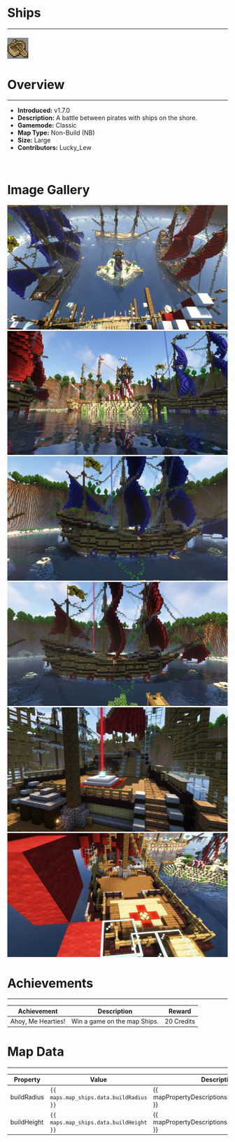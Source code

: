# Ships

***

#### ![shipsicon](../assets/maps/ships/ships-icon.jpg)

# Overview
***
- **Introduced:** v1.7.0
- **Description:** A battle between pirates with ships on the shore.
- **Gamemode:** Classic
- **Map Type:** Non-Build (NB)
- **Size:** Large
- **Contributors:** Lucky_Lew

<br />  

# Image Gallery
![Ships - Overview](../assets/maps/ships/ships-overview.jpg '')
![Ships - Middle](../assets/maps/ships/ships-middle.jpg '')
![Ships - Blue Boat](../assets/maps/ships/ships-blueboat.jpg '')
![Ships - Red Boat](../assets/maps/ships/ships-redboat.jpg '')
![Ships - Beacon](../assets/maps/ships/ships-beacon.jpg '')
![Ships - Spawn](../assets/maps/ships/ships-spawn.jpg '')

# Achievements
***

| Achievement | Description | Reward |
| ----- | ----- | ------ |
| Ahoy, Me Hearties! | Win a game on the map Ships. | 20 Credits |



# Map Data
***

| Property | Value | Description |
| ----------- | ----------- | ------ |
| buildRadius |`{{ maps.map_ships.data.buildRadius }}`| {{ mapPropertyDescriptions.buildRadius.classic }} |
| buildHeight |`{{ maps.map_ships.data.buildHeight }}`| {{ mapPropertyDescriptions.buildHeight.classic }} |